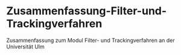 # Zusammenfassung-Filter-und-Trackingverfahren
Zusammenfassung zum Modul Filter- und Trackingverfahren an der Universität Ulm
